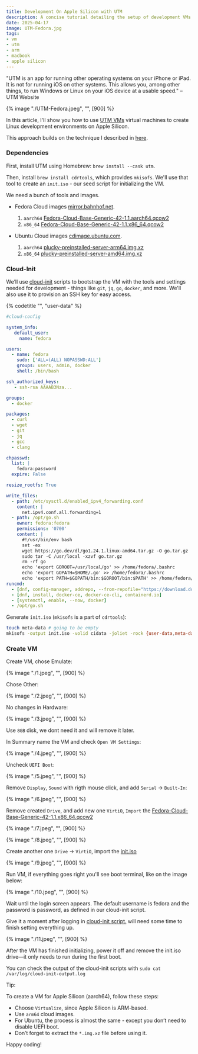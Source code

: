 ```yaml
---
title: Development On Apple Silicon with UTM
description: A concise tutorial detailing the setup of development VMs on Apple Silicon MacBooks.
date: 2025-04-17
image: UTM-Fedora.jpg
tags:
- vm
- utm
- arm
- macbook
- apple silicon
---
```


<div class="message-box">
<p>"UTM is an app for running other operating systems on your iPhone or iPad. It is not for running iOS on other systems. This allows you, among other things, to run Windows or Linux on your iOS device at a usable speed." – UTM Website
</div>

{% image "./UTM-Fedora.jpeg", "", [900] %}

In this article, I'll show you how to use [UTM VMs](https://getutm.app/) virtual machines to create Linux development environments on Apple Silicon.

This approach builds on the technique I described in [here](/blog/development-on-mac-with-lima).

### Dependencies

First, install UTM using Homebrew: `brew install --cask utm`.

Then, install `brew install cdrtools`, which provides `mkisofs`. We'll use that tool to create an `init.iso` - our seed script for initializing the VM.

We need a bunch of tools and images.

- Fedora Cloud images [mirror.bahnhof.net](https://mirror.bahnhof.net/pub/fedora/linux/releases/).
    1. `aarch64`
 [Fedora-Cloud-Base-Generic-42-1.1.aarch64.qcow2](https://mirror.bahnhof.net/pub/fedora/linux/releases/42/Cloud/aarch64/images/Fedora-Cloud-Base-Generic-42-1.1.aarch64.qcow2)
    1. `x86_64` [Fedora-Cloud-Base-Generic-42-1.1.x86_64.qcow2](https://mirror.bahnhof.net/pub/fedora/linux/releases/42/Cloud/x86_64/images/Fedora-Cloud-Base-Generic-42-1.1.x86_64.qcow2)

- Ubuntu Cloud images [cdimage.ubuntu.com](https://cdimage.ubuntu.com/ubuntu-server/daily-preinstalled/current).
    1. `aarch64` [plucky-preinstalled-server-arm64.img.xz](https://cdimage.ubuntu.com/ubuntu-server/daily-preinstalled/current/plucky-preinstalled-server-arm64.img.xz)
    1. `x86_64` [plucky-preinstalled-server-amd64.img.xz](https://cdimage.ubuntu.com/ubuntu-server/daily-preinstalled/current/plucky-preinstalled-server-amd64.img.xz)

### Cloud-Init

We’ll use [cloud-init](https://cloudinit.readthedocs.io/en/latest/index.html) scripts to bootstrap the VM with the tools and settings needed for development - things like `git`, `jq`, `go`, `docker`, and more. We'll also use it to provision an SSH key for easy access.

{% codetitle "", "user-data" %}

```yaml
#cloud-config

system_info:
   default_user:
     name: fedora

users:
  - name: fedora
    sudo: ['ALL=(ALL) NOPASSWD:ALL']
    groups: users, admin, docker
    shell: /bin/bash

ssh_authorized_keys:
   - ssh-rsa AAAAB3Nza...

groups:
  - docker

packages:
  - curl
  - wget
  - git
  - jq
  - gcc
  - clang

chpasswd:
  list: |
    fedora:password
  expire: False

resize_rootfs: True

write_files:
  - path: /etc/sysctl.d/enabled_ipv4_forwarding.conf
    content: |
      net.ipv4.conf.all.forwarding=1
  - path: /opt/go.sh
    owner: fedora:fedora
    permissions: '0700'
    content: |
      #!/usr/bin/env bash
      set -ex
      wget https://go.dev/dl/go1.24.1.linux-amd64.tar.gz -O go.tar.gz
      sudo tar -C /usr/local -xzvf go.tar.gz
      rm -rf go
      echo 'export GOROOT=/usr/local/go' >> /home/fedora/.bashrc
      echo 'export GOPATH=$HOME/.go' >> /home/fedora/.bashrc
      echo 'export PATH=$GOPATH/bin:$GOROOT/bin:$PATH' >> /home/fedora/.bashrc
runcmd:
  - [dnf, config-manager, addrepo, --from-repofile="https://download.docker.com/linux/fedora/docker-ce.repo"]
  - [dnf, install, docker-ce, docker-ce-cli, containerd.io]
  - [systemctl, enable, --now, docker]
  - /opt/go.sh
```

Generate `init.iso` (`mkisofs` is a part of `cdrtools`):

```bash
touch meta-data # going to be empty
mkisofs -output init.iso -volid cidata -joliet -rock {user-data,meta-data}
```

### Create VM

Create VM, chose Emulate:

{% image "./1.jpeg", "", [900] %}

Chose Other:

{% image "./2.jpeg", "", [900] %}

No changes in Hardware:

{% image "./3.jpeg", "", [900] %}

Use `8GB` disk, we dont need it and will remove it later.

In Summary name the VM and check `Open VM Settings`:

{% image "./4.jpeg", "", [900] %}

Uncheck `UEFI Boot`:

{% image "./5.jpeg", "", [900] %}

Remove `Display`, `Sound` with rigth mouse click, and add `Serial` -> `Built-In`:

{% image "./6.jpeg", "", [900] %}

Remove created `Drive`, and add new one `VirtiO`,
`Import` the [Fedora-Cloud-Base-Generic-42-1.1.x86_64.qcow2](/blog/development-on-mac-with-utm/development-on-mac-with-lima/#dependencies)

{% image "./7.jpeg", "", [900] %}

{% image "./8.jpeg", "", [900] %}

Create another one `Drive` -> `VirtiO`,
import the [init.iso](/blog/development-on-mac-with-utm/development-on-mac-with-lima/#dependencies-for-vm)

{% image "./9.jpeg", "", [900] %}

Run VM, if everything goes right you'll see boot terminal, like on the image below:

{% image "./10.jpeg", "", [900] %}

Wait until the login screen appears. The default username is fedora and the password is password, as defined in our cloud-init script.

Give it a moment after logging in [cloud-init script.](/blog/development-on-mac-with-utm/development-on-mac-with-lima/#cloud-init) will need some time to finish setting everything up.

{% image "./11.jpeg", "", [900] %}

After the VM has finished initializing, power it off and remove the init.iso drive—it only needs to run during the first boot.

You can check the output of the cloud-init scripts with `sudo cat /var/log/cloud-init-output.log`

Tip:

To create a VM for Apple Silicon (aarch64), follow these steps:

- Choose `Virtualize`, since Apple Silicon is ARM-based.
- Use `arm64` cloud images.
- For Ubuntu, the process is almost the same - except you don’t need to disable UEFI boot.
- Don’t forget to extract the `*.img.xz` file before using it.

Happy coding!
